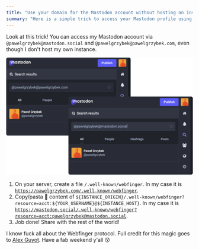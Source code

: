 ```yaml
---
title: "Use your domain for the Mastodon account without hosting an instance"
summary: "Here is a simple trick to access your Mastodon profile using your own domain without hosting your own instance."
---
```


Look at this trick! You can access my Mastodon account via `@pawelgrzybek@mastodon.social` and `@pawelgrzybek@pawelgrzybek.com`, even though I don't host my own instance.

![My Mastodon profile is searchable via my own domain and instance's domain](2023-02-10-1.png)

1. On your server, create a file `/.well-known/webfinger`. In my case it is [`https://pawelgrzybek.com/.well-known/webfinger`](https://pawelgrzybek.com/.well-known/webfinger).
2. Copy/pasta 🍝 content of `${INSTANCE_ORIGIN}/.well-known/webfinger?resource=acct:${YOUR_USERNAME}@${INSTANCE_HOST}`. In my case it is [`https://mastodon.social/.well-known/webfinger?resource=acct:pawelgrzybek@mastodon.social`](https://mastodon.social/.well-known/webfinger?resource=acct:pawelgrzybek@mastodon.social).
3. Job done! Share with the rest of the world!

I know fuck all about the Webfinger protocol. Full credit for this magic goes to [Alex Guyot](https://mastodon.macstories.net/@alex/109836437717763915). Have a fab weekend y'all 😙
